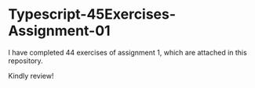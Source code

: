 # Typescript-45Exercises-Assignment-01

I have completed 44 exercises of assignment 1, which are attached in this repository.


Kindly review!
